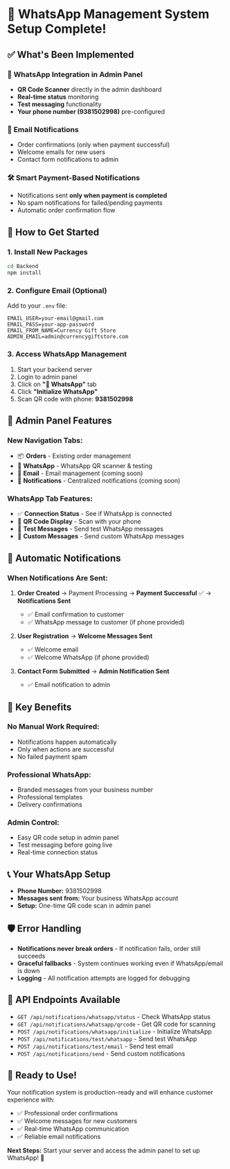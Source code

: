 # 🎉 WhatsApp Management System Setup Complete!

## ✅ What's Been Implemented

### 📱 **WhatsApp Integration in Admin Panel**
- **QR Code Scanner** directly in the admin dashboard
- **Real-time status** monitoring
- **Test messaging** functionality
- **Your phone number (9381502998)** pre-configured

### 📧 **Email Notifications**
- Order confirmations (only when payment successful)
- Welcome emails for new users
- Contact form notifications to admin

### 🛠 **Smart Payment-Based Notifications**
- Notifications sent **only when payment is completed**
- No spam notifications for failed/pending payments
- Automatic order confirmation flow

## 🚀 How to Get Started

### 1. **Install New Packages**
```bash
cd Backend
npm install
```

### 2. **Configure Email (Optional)**
Add to your `.env` file:
```env
EMAIL_USER=your-email@gmail.com
EMAIL_PASS=your-app-password
EMAIL_FROM_NAME=Currency Gift Store
ADMIN_EMAIL=admin@currencygiftstore.com
```

### 3. **Access WhatsApp Management**
1. Start your backend server
2. Login to admin panel
3. Click on **"📱 WhatsApp"** tab
4. Click **"Initialize WhatsApp"**
5. Scan QR code with phone: **9381502998**

## 📱 Admin Panel Features

### **New Navigation Tabs:**
- 📦 **Orders** - Existing order management
- 📱 **WhatsApp** - WhatsApp QR scanner & testing
- 📧 **Email** - Email management (coming soon)
- 🔔 **Notifications** - Centralized notifications (coming soon)

### **WhatsApp Tab Features:**
- ✅ **Connection Status** - See if WhatsApp is connected
- 📱 **QR Code Display** - Scan with your phone
- 🧪 **Test Messages** - Send test WhatsApp messages
- 💬 **Custom Messages** - Send custom WhatsApp messages

## 🔄 Automatic Notifications

### **When Notifications Are Sent:**

1. **Order Created** → Payment Processing → **Payment Successful** ✅ → **Notifications Sent**
   - ✅ Email confirmation to customer
   - ✅ WhatsApp message to customer (if phone provided)

2. **User Registration** → **Welcome Messages Sent**
   - ✅ Welcome email
   - ✅ Welcome WhatsApp (if phone provided)

3. **Contact Form Submitted** → **Admin Notification Sent**
   - ✅ Email notification to admin

## 🎯 Key Benefits

### **No Manual Work Required:**
- Notifications happen automatically
- Only when actions are successful
- No failed payment spam

### **Professional WhatsApp:**
- Branded messages from your business number
- Professional templates
- Delivery confirmations

### **Admin Control:**
- Easy QR code setup in admin panel
- Test messaging before going live
- Real-time connection status

## 📞 Your WhatsApp Setup

- **Phone Number:** 9381502998
- **Messages sent from:** Your business WhatsApp account
- **Setup:** One-time QR code scan in admin panel

## 🛡️ Error Handling

- **Notifications never break orders** - If notification fails, order still succeeds
- **Graceful fallbacks** - System continues working even if WhatsApp/email is down
- **Logging** - All notification attempts are logged for debugging

## 🔧 API Endpoints Available

- `GET /api/notifications/whatsapp/status` - Check WhatsApp status
- `GET /api/notifications/whatsapp/qrcode` - Get QR code for scanning
- `POST /api/notifications/whatsapp/initialize` - Initialize WhatsApp
- `POST /api/notifications/test/whatsapp` - Send test WhatsApp
- `POST /api/notifications/test/email` - Send test email
- `POST /api/notifications/send` - Send custom notifications

## 🎉 Ready to Use!

Your notification system is production-ready and will enhance customer experience with:
- ✅ Professional order confirmations
- ✅ Welcome messages for new customers  
- ✅ Real-time WhatsApp communication
- ✅ Reliable email notifications

**Next Steps:** Start your server and access the admin panel to set up WhatsApp! 🚀
